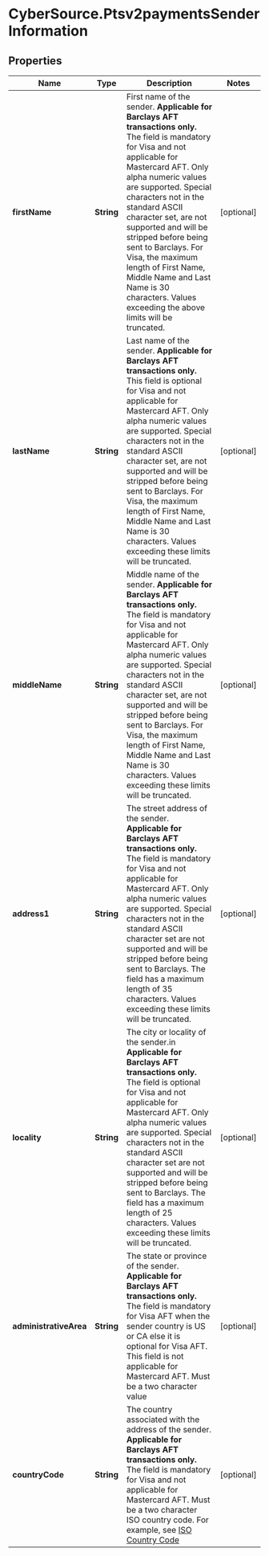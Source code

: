 # CyberSource.Ptsv2paymentsSenderInformation

## Properties
Name | Type | Description | Notes
------------ | ------------- | ------------- | -------------
**firstName** | **String** | First name of the sender.  **Applicable for Barclays AFT transactions only.** The field is mandatory for Visa and not applicable for Mastercard AFT.   Only alpha numeric values are supported.  Special characters not in the standard ASCII character set, are not supported and will be stripped before being sent to Barclays.  For Visa, the maximum length of First Name, Middle Name and Last Name is 30 characters.         Values exceeding the above limits will be truncated.  | [optional] 
**lastName** | **String** | Last name of the sender.  **Applicable for Barclays AFT transactions only.** This field is optional for Visa and not applicable for Mastercard AFT.  Only alpha numeric values are supported.  Special characters not in the standard ASCII character set, are not supported and will be stripped before being sent to Barclays.  For Visa, the maximum length of First Name, Middle Name and Last Name is 30 characters.  Values exceeding these limits will be truncated.  | [optional] 
**middleName** | **String** | Middle name of the sender.  **Applicable for Barclays AFT transactions only.** The field is mandatory for Visa and not applicable for Mastercard AFT.   Only alpha numeric values are supported.  Special characters not in the standard ASCII character set, are not supported and will be stripped before being sent to Barclays.  For Visa, the maximum length of First Name, Middle Name and Last Name is 30 characters.        Values exceeding these limits will be truncated.  | [optional] 
**address1** | **String** | The street address of the sender.    **Applicable for Barclays AFT transactions only.** The field is mandatory for Visa and not applicable for Mastercard AFT.     Only alpha numeric values are supported.  Special characters not in the standard ASCII character set are not supported and will be stripped before being sent to Barclays.             The field has a maximum length of 35 characters.  Values exceeding these limits will be truncated.  | [optional] 
**locality** | **String** | The city or locality of the sender.in  **Applicable for Barclays AFT transactions only.** The field is optional for Visa and not applicable for Mastercard AFT.   Only alpha numeric values are supported.  Special characters not in the standard ASCII character set are not supported and will be stripped before being sent to Barclays.  The field has a maximum length of 25 characters.  Values exceeding these limits will be truncated.  | [optional] 
**administrativeArea** | **String** | The state or province of the sender.  **Applicable for Barclays AFT transactions only.** The field is mandatory for Visa AFT when the sender country is US or CA else it is optional for Visa AFT. This field is not applicable for Mastercard AFT.  Must be a two character value  | [optional] 
**countryCode** | **String** | The country associated with the address of the sender.  **Applicable for Barclays AFT transactions only.** The field is mandatory for Visa and not applicable for Mastercard AFT.   Must be a two character ISO country code.  For example, see [ISO Country Code](https://developer.cybersource.com/docs/cybs/en-us/country-codes/reference/all/na/country-codes/country-codes.html)  | [optional] 


